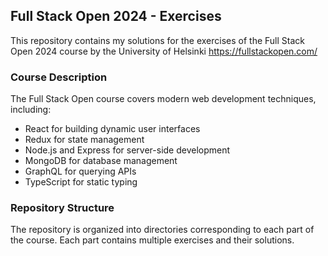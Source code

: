 ## Full Stack Open 2024 - Exercises 
This repository contains my solutions for the exercises of the Full Stack Open 2024 course by the University of Helsinki https://fullstackopen.com/

### Course Description
The Full Stack Open course covers modern web development techniques, including:

- React for building dynamic user interfaces
- Redux for state management
- Node.js and Express for server-side development
- MongoDB for database management
- GraphQL for querying APIs
- TypeScript for static typing
  
### Repository Structure
The repository is organized into directories corresponding to each part of the course. Each part contains multiple exercises and their solutions.
